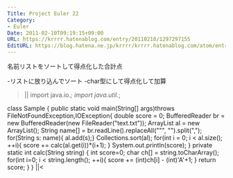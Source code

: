 ```yaml
---
Title: Project Euler 22
Category:
- Euler
Date: 2011-02-10T09:19:15+09:00
URL: https://krrrr.hatenablog.com/entry/20110210/1297297155
EditURL: https://blog.hatena.ne.jp/krrrr/krrrr.hatenablog.com/atom/entry/11696248318756263163
---
```



名前リストをソートして得点化した合計点

-リストに放り込んでソート
-char型にして得点化して加算

>||
import java.io.*;
import java.util.*;

class Sample {
	public static void main(String[] args)throws FileNotFoundException,IOException{
		double score = 0;
		BufferedReader br = new BufferedReader(new FileReader("text.txt"));
		ArrayList<String> al = new ArrayList<String>();
		String name[] = br.readLine().replaceAll("\"", "").split(",");
		for(String s: name){
			al.add(s);}
		Collections.sort(al);
		for(int i = 0; i < al.size(); ++i){
			score += calc(al.get(i))*(i+1);
		}
		System.out.println(score);
}
	private static int calc(String string) {
		int score=0;
		char ch[] = string.toCharArray();
		for(int i=0; i < string.length(); ++i){
			score += (int)ch[i] - (int)'A'+1;
}
		return score;
}
}
||<
